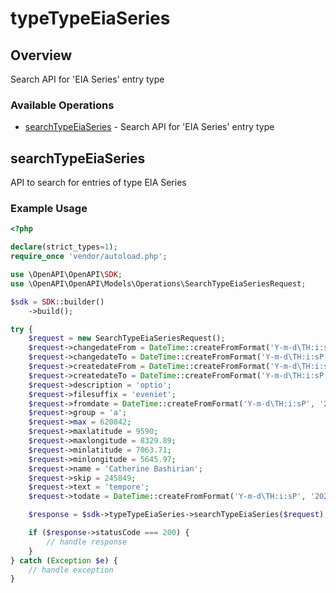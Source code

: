 # typeTypeEiaSeries

## Overview

Search API for 'EIA Series' entry type

### Available Operations

* [searchTypeEiaSeries](#searchtypeeiaseries) - Search API for 'EIA Series' entry type

## searchTypeEiaSeries

API to search for entries of type EIA Series

### Example Usage

```php
<?php

declare(strict_types=1);
require_once 'vendor/autoload.php';

use \OpenAPI\OpenAPI\SDK;
use \OpenAPI\OpenAPI\Models\Operations\SearchTypeEiaSeriesRequest;

$sdk = SDK::builder()
    ->build();

try {
    $request = new SearchTypeEiaSeriesRequest();
    $request->changedateFrom = DateTime::createFromFormat('Y-m-d\TH:i:sP', '2022-11-16T10:46:58.362Z');
    $request->changedateTo = DateTime::createFromFormat('Y-m-d\TH:i:sP', '2021-11-03T10:03:07.115Z');
    $request->createdateFrom = DateTime::createFromFormat('Y-m-d\TH:i:sP', '2021-03-16T20:58:04.785Z');
    $request->createdateTo = DateTime::createFromFormat('Y-m-d\TH:i:sP', '2022-08-01T02:30:07.830Z');
    $request->description = 'optio';
    $request->filesuffix = 'eveniet';
    $request->fromdate = DateTime::createFromFormat('Y-m-d\TH:i:sP', '2021-06-28T15:17:19.917Z');
    $request->group = 'a';
    $request->max = 620842;
    $request->maxlatitude = 9590;
    $request->maxlongitude = 8329.89;
    $request->minlatitude = 7063.71;
    $request->minlongitude = 5645.97;
    $request->name = 'Catherine Bashirian';
    $request->skip = 245849;
    $request->text = 'tempore';
    $request->todate = DateTime::createFromFormat('Y-m-d\TH:i:sP', '2021-02-13T08:00:41.549Z');

    $response = $sdk->typeTypeEiaSeries->searchTypeEiaSeries($request);

    if ($response->statusCode === 200) {
        // handle response
    }
} catch (Exception $e) {
    // handle exception
}
```
